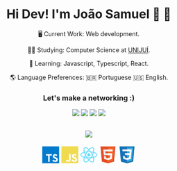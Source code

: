 

<div align="center">
  
  <h1>Hi Dev! I'm João Samuel 👋 🚀</h1>
  <p>🖥️ Current Work: Web development.</p>
  <p>👨‍🎓 Studying: Computer Science at <a href="https://www.unijui.edu.br">UNIJUÍ</a>.</p>
  <p>🌱 Learning: Javascript, Typescript, React.</p>
  <p>🌎 Language Preferences: 🇧🇷 Portuguese 🇺🇸 English.</p>
  <h3>Let's make a networking :)</h3>
  <a href="https://www.instagram.com/joaosamuelgomes/" target="_blank"><img src="https://img.shields.io/badge/Instagram-E4405F?style=for-the-badge&logo=instagram&logoColor=white" target="_blank"></a>
  <a href="https://www.linkedin.com/in/joao-samuel-gomes/" target="_blank"><img src="https://img.shields.io/badge/LinkedIn-0077B5?style=for-the-badge&logo=linkedin&logoColor=white" target="_blank"></a>
  <a href="https://open.spotify.com/user/summer_player" target="_blank"><img src="https://img.shields.io/badge/Spotify-1ED760?&style=for-the-badge&logo=spotify&logoColor=white" target="_blank"></a>
  <a href="https://steamcommunity.com/id/summer_player/" target="_blank"><img src="https://img.shields.io/badge/Steam-000000?style=for-the-badge&logo=steam&logoColor=white" target="_blank"></a>
</div>

##

<div align="center">
<img src="https://github-readme-stats.vercel.app/api?username=joaosamuelgomes&show_icons=true&theme=radical&include_all_commits=true&count_private=true&line_height=30" />
</div>



<div align="center" style="display: inline_block"><br>
  <img align="center" alt="joaosamuelgomes-Typescript" height="40" width="40" src="https://raw.githubusercontent.com/devicons/devicon/master/icons/typescript/typescript-original.svg">
  <img align="center" alt="joaosamuelgomes-Js" height="40" width="40" src="https://raw.githubusercontent.com/devicons/devicon/master/icons/javascript/javascript-plain.svg">
  <img align="center" alt="joaosamuelgomes-React" height="40" width="40" src="https://raw.githubusercontent.com/devicons/devicon/master/icons/react/react-original.svg">
  <img align="center" alt="joaosamuelgomes-HTML" height="40" width="40" src="https://raw.githubusercontent.com/devicons/devicon/master/icons/html5/html5-original.svg">
  <img align="center" alt="joaosamuelgomes-CSS" height="40" width="40" src="https://raw.githubusercontent.com/devicons/devicon/master/icons/css3/css3-original.svg">
 </div>
 
 ##
 
